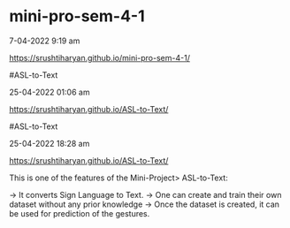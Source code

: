 # mini-pro-sem-4-1
7-04-2022 9:19 am

https://srushtiharyan.github.io/mini-pro-sem-4-1/

#ASL-to-Text

25-04-2022 01:06 am

https://srushtiharyan.github.io/ASL-to-Text/


#ASL-to-Text

25-04-2022 18:28 am

https://srushtiharyan.github.io/ASL-to-Text/

This is one of the features of the Mini-Project> ASL-to-Text:

-> It converts Sign Language to Text.
-> One can create and train their own dataset without any prior knowledge
-> Once the dataset is created, it can be used for prediction of the gestures.
